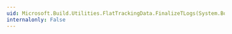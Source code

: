 ```yaml
---
uid: Microsoft.Build.Utilities.FlatTrackingData.FinalizeTLogs(System.Boolean,Microsoft.Build.Framework.ITaskItem[],Microsoft.Build.Framework.ITaskItem[],Microsoft.Build.Framework.ITaskItem[])
internalonly: False
---
```

